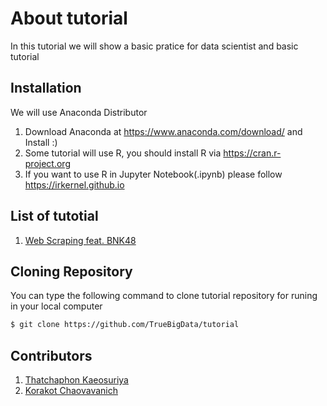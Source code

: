 # About tutorial 
In this tutorial we will show a basic pratice for data scientist and basic tutorial 

## Installation
We will use Anaconda Distributor 
1. Download Anaconda at https://www.anaconda.com/download/ and Install :)
2. Some tutorial will use R, you should install R via https://cran.r-project.org
3. If you want to use R in Jupyter Notebook(.ipynb) please follow https://irkernel.github.io

## List of tutotial
1. [Web Scraping feat. BNK48](https://github.com/TrueBigData/tutorial/tree/master/BNK48_Data)

## Cloning Repository
You can type the following command to clone tutorial repository for runing in your local computer
```Bash
$ git clone https://github.com/TrueBigData/tutorial
```

## Contributors
1. [Thatchaphon Kaeosuriya](https://github.com/tigerstat46)
2. [Korakot Chaovavanich](https://github.com/korakot)

